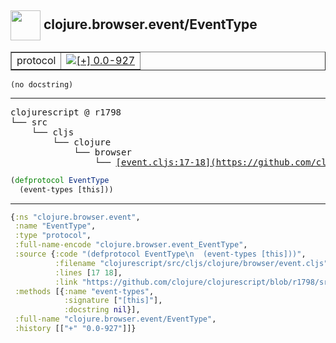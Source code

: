 ## <img width="48px" valign="middle" src="http://i.imgur.com/Hi20huC.png"> clojure.browser.event/EventType

 <table border="1">
<tr>
<td>protocol</td>
<td><a href="https://github.com/cljsinfo/api-refs/tree/0.0-927"><img valign="middle" alt="[+] 0.0-927" src="https://img.shields.io/badge/+-0.0--927-lightgrey.svg"></a> </td>
</tr>
</table>

 <samp>
</samp>

```
(no docstring)
```

---

 <pre>
clojurescript @ r1798
└── src
    └── cljs
        └── clojure
            └── browser
                └── <ins>[event.cljs:17-18](https://github.com/clojure/clojurescript/blob/r1798/src/cljs/clojure/browser/event.cljs#L17-L18)</ins>
</pre>

```clj
(defprotocol EventType
  (event-types [this]))
```


---

```clj
{:ns "clojure.browser.event",
 :name "EventType",
 :type "protocol",
 :full-name-encode "clojure.browser.event_EventType",
 :source {:code "(defprotocol EventType\n  (event-types [this]))",
          :filename "clojurescript/src/cljs/clojure/browser/event.cljs",
          :lines [17 18],
          :link "https://github.com/clojure/clojurescript/blob/r1798/src/cljs/clojure/browser/event.cljs#L17-L18"},
 :methods [{:name "event-types",
            :signature ["[this]"],
            :docstring nil}],
 :full-name "clojure.browser.event/EventType",
 :history [["+" "0.0-927"]]}

```
